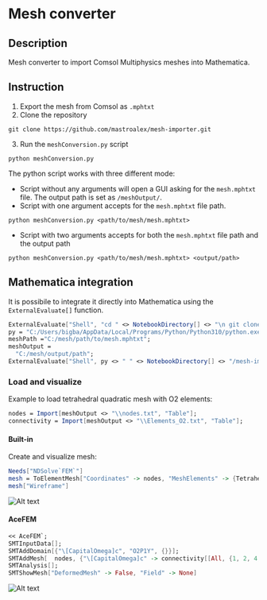 # Mesh converter
## Description
Mesh converter to import Comsol Multiphysics meshes into Mathematica.

## Instruction

1. Export the mesh from Comsol as `.mphtxt` 
2. Clone the repository

```shell
git clone https://github.com/mastroalex/mesh-importer.git
```

3. Run the `meshConversion.py` script

```shell
python meshConversion.py
```

The python script works with three different mode:
- Script without any arguments will open a GUI asking for the `mesh.mphtxt` file. The output path is set as `/meshOutput/`.
- Script with one argument accepts for the `mesh.mphtxt` file path.

```shell
python meshConversion.py <path/to/mesh/mesh.mphtxt>
```
- Script with two arguments accepts for both the `mesh.mphtxt` file path and the output path

```shell
python meshConversion.py <path/to/mesh/mesh.mphtxt> <output/path>
```

## Mathematica integration

It is possibile to integrate it directly into Mathematica using the `ExternalEvaluate[]` function.

```mathematica
ExternalEvaluate["Shell", "cd " <> NotebookDirectory[] <> "\n git clone \ https://github.com/mastroalex/mesh-importer.git "]
py = "C:/Users/bigba/AppData/Local/Programs/Python/Python310/python.exe";
meshPath ="C:/mesh/path/to/mesh.mphtxt";
meshOutput = 
  "C:/mesh/output/path";
ExternalEvaluate["Shell", py <> " " <> NotebookDirectory[] <> "/mesh-importer/meshConversion.py" <> " " <> meshPath <> " " <>   meshOutput]
```

### Load and visualize

Example to load tetrahedral quadratic mesh with O2 elements:

```mathematica
nodes = Import[meshOutput <> "\\nodes.txt", "Table"];
connectivity = Import[meshOutput <> "\\Elements_O2.txt", "Table"];
```

#### Built-in 

Create and visualize mesh: 

```mathematica
Needs["NDSolve`FEM`"]
mesh = ToElementMesh["Coordinates" -> nodes, "MeshElements" -> {TetrahedronElement[connectivity[[All, {1, 2, 4, 3}]]]}]
mesh["Wireframe"]
```

![Alt text](image.png)


#### AceFEM

```mathematica
<< AceFEM`;
SMTInputData[];
SMTAddDomain[{"\[CapitalOmega]c", "O2P1Y", {}}];
SMTAddMesh[  nodes, {"\[CapitalOmega]c" -> connectivity[[All, {1, 2, 4, 3, 5, 9, 8, 6, 7, 10}]]}];
SMTAnalysis[];
SMTShowMesh["DeformedMesh" -> False, "Field" -> None]
```

![Alt text](image.png)